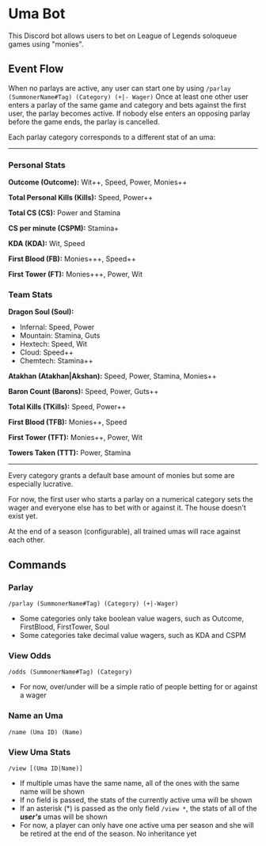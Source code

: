 # Uma Bot

This Discord bot allows users to bet on League of Legends soloqueue games
using "monies". 

## Event Flow
When no parlays are active, any user can start one by using 
``
/parlay (SummonerName#Tag) (Category) (+|- Wager)
``
Once at least one other user enters a parlay of the same game and category and bets against the first user, the parlay becomes active. If nobody else enters an opposing parlay before the game ends, the parlay is cancelled. 

Each parlay category corresponds to a different stat of an uma:

***
### Personal Stats

**Outcome (Outcome):** Wit++, Speed, Power, Monies++

**Total Personal Kills (Kills):** Speed, Power++

**Total CS (CS):** Power and Stamina

**CS per minute (CSPM):** Stamina+

**KDA (KDA):** Wit, Speed

**First Blood (FB):** Monies+++, Speed++

**First Tower (FT):** Monies+++, Power, Wit

### Team Stats

**Dragon Soul (Soul):**
* Infernal: Speed, Power
* Mountain: Stamina, Guts
* Hextech: Speed, Wit
* Cloud: Speed++
* Chemtech: Stamina++

**Atakhan (Atakhan|Akshan):** Speed, Power, Stamina, Monies++

**Baron Count (Barons):** Speed, Power, Guts++

**Total Kills (TKills):** Speed, Power++

**First Blood (TFB):** Monies++, Speed

**First Tower (TFT):** Monies++, Power, Wit

**Towers Taken (TTT):** Power, Stamina
***

Every category grants a default base amount of monies but some are especially lucrative. 

For now, the first user who starts a parlay on a numerical category sets the wager and everyone else has to bet with or against it. The house doesn't exist yet.

At the end of a season (configurable), all trained umas will race against each other. 

## Commands

### Parlay
```
/parlay (SummonerName#Tag) (Category) (+|-Wager)
```
* Some categories only take boolean value wagers, such as Outcome, FirstBlood, FirstTower, Soul
* Some categories take decimal value wagers, such as KDA and CSPM

### View Odds
```
/odds (SummonerName#Tag) (Category)
```
* For now, over/under will be a simple ratio of people betting for or against a wager

###  Name an Uma
```
/name (Uma ID) (Name)
```

### View Uma Stats
```
/view [(Uma ID|Name)]
```
* If multiple umas have the same name, all of the ones with the same name will be shown
* If no field is passed, the stats of the currently active uma will be shown
* If an asterisk (*) is passed as the only field ``/view *``, the stats of all of the ***user's*** umas will be shown
* For now, a player can only have one active uma per season and she will be retired at the end of the season. No inheritance yet 
